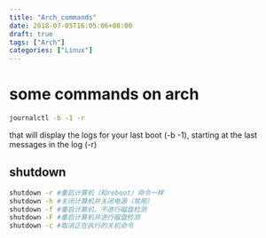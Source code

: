 ```yaml
---
title: "Arch_commands"
date: 2018-07-05T16:05:06+08:00
draft: true
tags: ["Arch"]
categories: ["Linux"]
---
```


# some commands on arch

```sh
journalctl -b -1 -r
```

that will display the logs for your last boot (-b -1), starting at the last messages in the log (-r)

## shutdown

```sh
shutdown -r #重启计算机（和reboot）命令一样
shutdown -h #关闭计算机并关闭电源（常用）
shutdown -f #重启计算机，不进行磁盘检测
shutdown -F #重启计算机并进行磁盘检测
shutdown -c #取消正在执行的关机命令
```